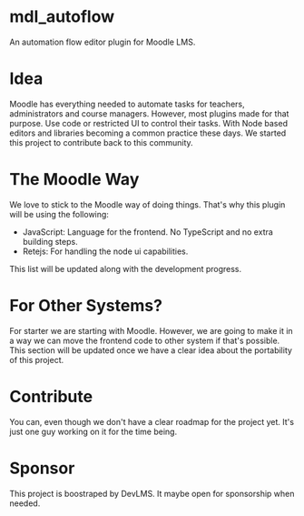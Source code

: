 # mdl_autoflow
An automation flow editor plugin for Moodle LMS.

# Idea

Moodle has everything needed to automate tasks for teachers, administrators and course managers. However, most plugins made for that purpose. Use code or restricted UI to control their tasks. With Node based editors and libraries becoming a common practice these days. We started this project to contribute back to this community.

# The Moodle Way

We love to stick to the Moodle way of doing things. That's why this plugin will be using the following:

- JavaScript: Language for the frontend. No TypeScript and no extra building steps.
- Retejs: For handling the node ui capabilities.

This list will be updated along with the development progress.

# For Other Systems?

For starter we are starting with Moodle. However, we are going to make it in a way we can move the frontend code to other system if that's possible. This section will be updated once we have a clear idea about the portability of this project.

# Contribute

You can, even though we don't have a clear roadmap for the project yet. It's just one guy working on it for the time being.

# Sponsor

This project is boostraped by DevLMS. It maybe open for sponsorship when needed.
